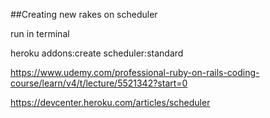 ##Creating new rakes on scheduler

run in terminal

heroku addons:create scheduler:standard

https://www.udemy.com/professional-ruby-on-rails-coding-course/learn/v4/t/lecture/5521342?start=0

https://devcenter.heroku.com/articles/scheduler
